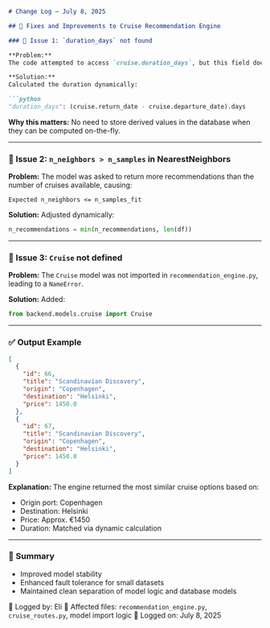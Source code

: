 ````markdown
# Change Log – July 8, 2025

## 🔧 Fixes and Improvements to Cruise Recommendation Engine

### 🐛 Issue 1: `duration_days` not found

**Problem:**  
The code attempted to access `cruise.duration_days`, but this field does not exist in the database.

**Solution:**  
Calculated the duration dynamically:

```python
"duration_days": (cruise.return_date - cruise.departure_date).days
````

**Why this matters:**
No need to store derived values in the database when they can be computed on-the-fly.

---

### 🐛 Issue 2: `n_neighbors > n_samples` in NearestNeighbors

**Problem:**
The model was asked to return more recommendations than the number of cruises available, causing:

```
Expected n_neighbors <= n_samples_fit
```

**Solution:**
Adjusted dynamically:

```python
n_recommendations = min(n_recommendations, len(df))
```

---

### 🐛 Issue 3: `Cruise` not defined

**Problem:**
The `Cruise` model was not imported in `recommendation_engine.py`, leading to a `NameError`.

**Solution:**
Added:

```python
from backend.models.cruise import Cruise
```

---

### ✅ Output Example

```json
[
  {
    "id": 66,
    "title": "Scandinavian Discovery",
    "origin": "Copenhagen",
    "destination": "Helsinki",
    "price": 1450.0
  },
  {
    "id": 67,
    "title": "Scandinavian Discovery",
    "origin": "Copenhagen",
    "destination": "Helsinki",
    "price": 1450.0
  }
]
```

**Explanation:**
The engine returned the most similar cruise options based on:

* Origin port: Copenhagen
* Destination: Helsinki
* Price: Approx. €1450
* Duration: Matched via dynamic calculation

---

### 📌 Summary

* Improved model stability
* Enhanced fault tolerance for small datasets
* Maintained clean separation of model logic and database models

👤 Logged by: Eli
📁 Affected files: `recommendation_engine.py`, `cruise_routes.py`, model import logic
📅 Logged on: July 8, 2025

```

